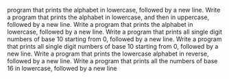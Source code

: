 program that prints the alphabet in lowercase, followed by a new line.
Write a program that prints the alphabet in lowercase, and then in uppercase, followed by a new line.
Write a program that prints the alphabet in lowercase, followed by a new line.
Write a program that prints all single digit numbers of base 10 starting from 0, followed by a new line.
Write a program that prints all single digit numbers of base 10 starting from 0, followed by a new line.
Write a program that prints the lowercase alphabet in reverse, followed by a new line.
Write a program that prints all the numbers of base 16 in lowercase, followed by a new line
